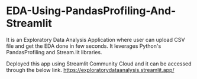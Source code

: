 # EDA-Using-PandasProfiling-And-Streamlit
It is an Exploratory Data Analysis Application where user can upload CSV file and get the EDA done in few seconds. It leverages Python's PandasProfiling and Stream.lit libraries. 

Deployed this app using Streamlit Community Cloud and it can be accessed through the below link.
https://exploratorydataanalysis.streamlit.app/
